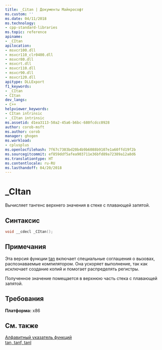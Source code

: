 ```yaml
---
title: _Citan | Документы Майкрософт
ms.custom: ''
ms.date: 04/11/2018
ms.technology:
- cpp-standard-libraries
ms.topic: reference
apiname:
- _CItan
apilocation:
- msvcr100.dll
- msvcr110_clr0400.dll
- msvcr80.dll
- msvcrt.dll
- msvcr110.dll
- msvcr90.dll
- msvcr120.dll
apitype: DLLExport
f1_keywords:
- _CItan
- CItan
dev_langs:
- C++
helpviewer_keywords:
- CItan intrinsic
- _CItan intrinsic
ms.assetid: d1ea3113-50a2-45a6-b6bc-680fcdcc0928
author: corob-msft
ms.author: corob
manager: ghogen
ms.workload:
- cplusplus
ms.openlocfilehash: 7f67c7303bd20b4b9b6088b9107e1a60ffd19f2b
ms.sourcegitcommit: ef859ddf5afea903711e36bfd89a72389a12a8d6
ms.translationtype: HT
ms.contentlocale: ru-RU
ms.lasthandoff: 04/20/2018
---
```

# <a name="citan"></a>_CItan

Вычисляет тангенс верхнего значения в стеке с плавающей запятой.

## <a name="syntax"></a>Синтаксис

```C
void __cdecl _CItan();
```

## <a name="remarks"></a>Примечания

Эта версия функции [tan](../c-runtime-library/reference/tan-tanf-tanl.md) включает специальные соглашения о вызовах, распознаваемые компилятором. Она ускоряет выполнение, так как исключает создание копий и помогает распределять регистры.

Полученное значение помещается в верхнюю часть стека с плавающей запятой.

## <a name="requirements"></a>Требования

**Платформа:** x86

## <a name="see-also"></a>См. также

[Алфавитный указатель функций](../c-runtime-library/reference/crt-alphabetical-function-reference.md)<br/>
[tan, tanf, tanl](../c-runtime-library/reference/tan-tanf-tanl.md)<br/>
